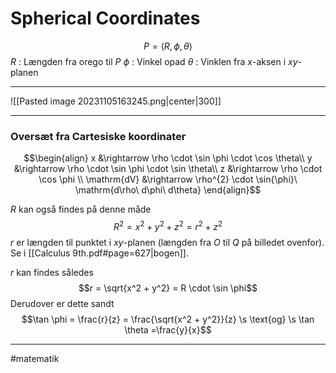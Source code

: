 # Spherical Coordinates


$$P = (R, \phi, \theta)$$
$R$ : Længden fra orego til $P$
$\phi$ : Vinkel opad 
$\theta$ : Vinklen fra $x$-aksen i $xy$-planen

---
![[Pasted image 20231105163245.png|center|300]]

---


### Oversæt fra Cartesiske koordinater
$$\begin{align}
x &\rightarrow \rho \cdot  \sin \phi \cdot \cos \theta\\
y &\rightarrow \rho \cdot  \sin \phi \cdot \sin \theta\\
z &\rightarrow \rho \cdot  \cos \phi \\
\mathrm{dV} &\rightarrow \rho^{2} \cdot \sin{\phi}\ \mathrm{d\rho\ d\phi\ d\theta}
\end{align}$$

$R$ kan også findes på denne måde
$$R^2 = x^2 + y^2 + z^2 = r^2+z^2$$
$r$ er længden til punktet i $xy$-planen (længden fra $O$ til $Q$ på billedet ovenfor). Se i [[Calculus 9th.pdf#page=627|bogen]].

$r$ kan findes således
$$r = \sqrt{x^2 + y^2} = R \cdot  \sin \phi$$
Derudover er dette sandt
$$\tan \phi = \frac{r}{z} = \frac{\sqrt{x^2 + y^2}}{z} \s \text{og} \s \tan \theta =\frac{y}{x}$$

---
#matematik 
